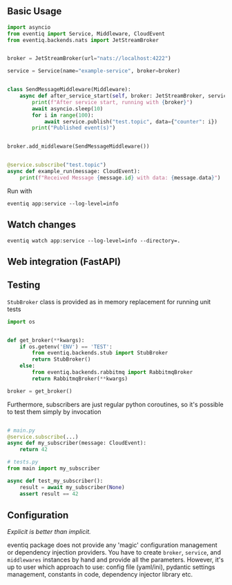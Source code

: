 ## Basic Usage

```Python
import asyncio
from eventiq import Service, Middleware, CloudEvent
from eventiq.backends.nats import JetStreamBroker


broker = JetStreamBroker(url="nats://localhost:4222")

service = Service(name="example-service", broker=broker)


class SendMessageMiddleware(Middleware):
    async def after_service_start(self, broker: JetStreamBroker, service: Service):
        print(f"After service start, running with {broker}")
        await asyncio.sleep(10)
        for i in range(100):
            await service.publish("test.topic", data={"counter": i})
        print("Published event(s)")


broker.add_middleware(SendMessageMiddleware())


@service.subscribe("test.topic")
async def example_run(message: CloudEvent):
    print(f"Received Message {message.id} with data: {message.data}")
```

Run with

```shell
eventiq app:service --log-level=info
```


## Watch changes

```shell
eventiq watch app:service --log-level=info --directory=.
```


## Web integration (FastAPI)



## Testing

`StubBroker` class is provided as in memory replacement for running unit tests

```python
import os


def get_broker(**kwargs):
    if os.getenv('ENV') == 'TEST':
        from eventiq.backends.stub import StubBroker
        return StubBroker()
    else:
        from eventiq.backends.rabbitmq import RabbitmqBroker
        return RabbitmqBroker(**kwargs)

broker = get_broker()

```

Furthermore, subscribers are just regular python coroutines, so it's possible to test
them simply by invocation

```python

# main.py
@service.subscribe(...)
async def my_subscriber(message: CloudEvent):
    return 42

# tests.py
from main import my_subscriber

async def test_my_subscriber():
    result = await my_subscriber(None)
    assert result == 42

```

## Configuration

*Explicit is better than implicit.*

eventiq package does not provide any 'magic' configuration management
or dependency injection providers. You have to create `broker`, `service`, and `middlewares`
instances by hand and provide all the parameters. However, it's up to user which approach
to use: config file (yaml/ini), pydantic settings management, constants in code, dependency
injector library etc.